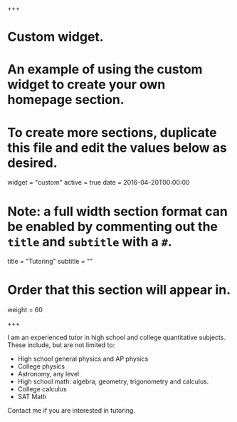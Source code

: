+++
# Custom widget.
# An example of using the custom widget to create your own homepage section.
# To create more sections, duplicate this file and edit the values below as desired.
widget = "custom"
active = true
date = 2016-04-20T00:00:00

# Note: a full width section format can be enabled by commenting out the `title` and `subtitle` with a `#`.
title = "Tutoring"
subtitle = ""

# Order that this section will appear in.
weight = 60

+++

I am an experienced tutor in high school and college quantitative subjects.  These include, but are not limited to:

  * High school general physics and AP physics
  * College physics
  * Astronomy, any level
  * High school math: algebra, geometry, trigonometry and calculus.
  * College calculus
  * SAT Math
  
Contact me if you are interested in tutoring.


